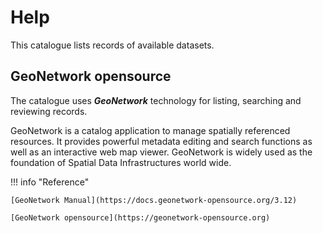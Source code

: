 # Help

This catalogue lists records of available datasets.

## GeoNetwork opensource

The catalogue uses ***GeoNetwork*** technology for listing, searching and reviewing records. 

GeoNetwork is a catalog application to manage spatially referenced resources. It provides powerful metadata editing and search functions as well as an interactive web map viewer. GeoNetwork is widely used as the foundation of Spatial Data Infrastructures world wide.

!!! info "Reference"

    [GeoNetwork Manual](https://docs.geonetwork-opensource.org/3.12)

    [GeoNetwork opensource](https://geonetwork-opensource.org)
